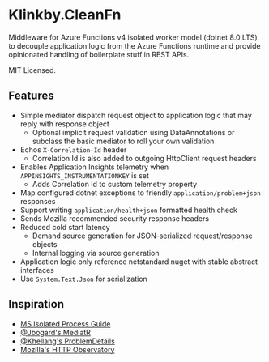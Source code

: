 # Klinkby.CleanFn

Middleware for Azure Functions v4 isolated worker model (dotnet 8.0 LTS) to decouple
application logic from the Azure Functions runtime and provide opinionated handling
of boilerplate stuff in REST APIs.

MIT Licensed.

## Features

- Simple mediator dispatch request object to application logic that may reply with response object
    - Optional implicit request validation using DataAnnotations or subclass the basic mediator
      to roll your own validation
- Echos `X-Correlation-Id` header
    - Correlation Id is also added to outgoing HttpClient request headers
- Enables Application Insights telemetry when `APPINSIGHTS_INSTRUMENTATIONKEY` is set
    - Adds Correlation Id to custom telemetry property
- Map configured dotnet exceptions to friendly `application/problem+json` responses
- Support writing `application/health+json` formatted health check
- Sends Mozilla recommended security response headers
- Reduced cold start latency
    - Demand source generation for JSON-serialized request/response objects
    - Internal logging via source generation
- Application logic only reference netstandard nuget with stable abstract interfaces
- Use `System.Text.Json` for serialization

## Inspiration

- [MS Isolated Process Guide](https://learn.microsoft.com/en-us/azure/azure-functions/dotnet-isolated-process-guide)
- [@Jbogard's MediatR](https://github.com/jbogard/MediatR)
- [@Khellang's ProblemDetails](https://github.com/khellang/Middleware/tree/master/src/ProblemDetails)
- [Mozilla's HTTP Observatory](https://observatory.mozilla.org/faq/)